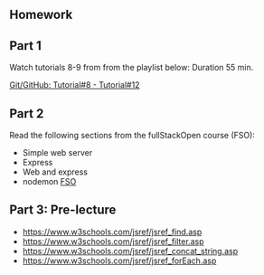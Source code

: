 ## Homework

## Part 1

Watch tutorials 8-9 from from the playlist below: Duration 55 min.

[Git/GitHub: Tutorial#8 - Tutorial#12](https://www.youtube.com/playlist?list=PL4cUxeGkcC9goXbgTDQ0n_4TBzOO0ocPR)

## Part 2

Read the following sections from the fullStackOpen course (FSO):

- Simple web server
- Express
- Web and express
- nodemon
  [FSO](https://fullstackopen.com/en/part3/node_js_and_express)

## Part 3: Pre-lecture

- https://www.w3schools.com/jsref/jsref_find.asp
- https://www.w3schools.com/jsref/jsref_filter.asp
- https://www.w3schools.com/jsref/jsref_concat_string.asp
- https://www.w3schools.com/jsref/jsref_forEach.asp
